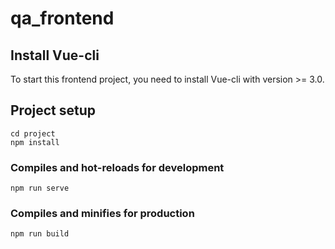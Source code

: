 # qa_frontend

## Install Vue-cli
To start this frontend project, you need to install Vue-cli with version >= 3.0.

## Project setup
```
cd project
npm install
```

### Compiles and hot-reloads for development
```
npm run serve
```

### Compiles and minifies for production
```
npm run build
```
